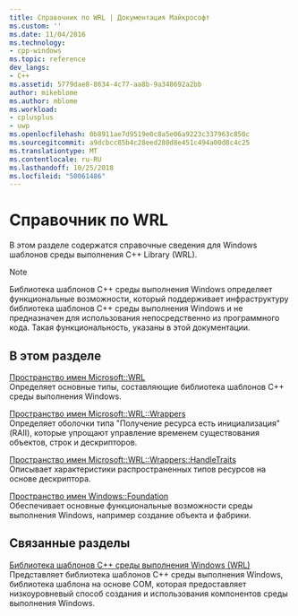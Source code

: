 ```yaml
---
title: Справочник по WRL | Документация Майкрософт
ms.custom: ''
ms.date: 11/04/2016
ms.technology:
- cpp-windows
ms.topic: reference
dev_langs:
- C++
ms.assetid: 5779dae8-8634-4c77-aa8b-9a348692a2bb
author: mikeblome
ms.author: mblome
ms.workload:
- cplusplus
- uwp
ms.openlocfilehash: 0b8911ae7d9519e0c8a5e06a9223c337963c850c
ms.sourcegitcommit: a9dcbcc85b4c28eed280d8e451c494a00d8c4c25
ms.translationtype: MT
ms.contentlocale: ru-RU
ms.lasthandoff: 10/25/2018
ms.locfileid: "50061486"
---
```

# <a name="wrl-reference"></a>Справочник по WRL

В этом разделе содержатся справочные сведения для Windows шаблонов среды выполнения C++ Library (WRL).

> [!NOTE]
> Библиотека шаблонов C++ среды выполнения Windows определяет функциональные возможности, который поддерживает инфраструктуру библиотека шаблонов C++ среды выполнения Windows и не предназначен для использования непосредственно из программного кода. Такая функциональность, указаны в этой документации.

## <a name="in-this-section"></a>В этом разделе

[Пространство имен Microsoft::WRL](../windows/microsoft-wrl-namespace.md)<br/>
Определяет основные типы, составляющие библиотека шаблонов C++ среды выполнения Windows.

[Пространство имен Microsoft::WRL::Wrappers](../windows/microsoft-wrl-wrappers-namespace.md)<br/>
Определяет оболочки типа "Получение ресурса есть инициализация" (RAII), которые упрощают управление временем существования объектов, строк и дескрипторов.

[Пространство имен Microsoft::WRL::Wrappers::HandleTraits](../windows/microsoft-wrl-wrappers-handletraits-namespace.md)<br/>
Описывает характеристики распространенных типов ресурсов на основе дескриптора.

[Пространство имен Windows::Foundation](../windows/windows-foundation-namespace.md)<br/>
Обеспечивает основные функциональные возможности среды выполнения Windows, например создание объекта и фабрики.

## <a name="related-sections"></a>Связанные разделы

[Библиотека шаблонов C++ среды выполнения Windows (WRL)](../windows/windows-runtime-cpp-template-library-wrl.md)<br/>
Представляет библиотека шаблонов C++ среды выполнения Windows, библиотека шаблона на основе COM, которая предоставляет низкоуровневый способ создания и использования компонентов среды выполнения Windows.